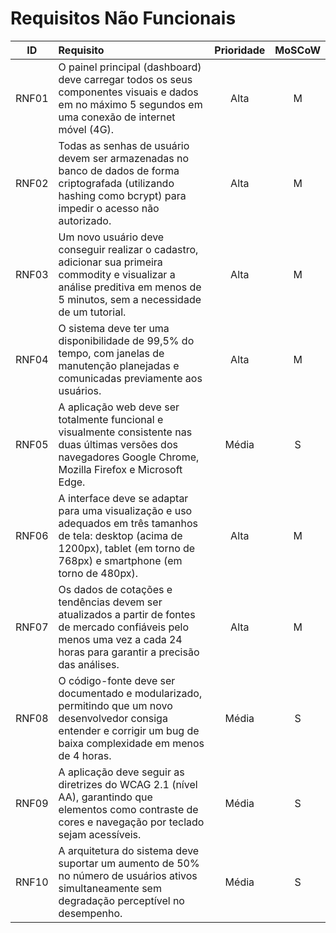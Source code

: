 # Requisitos Não Funcionais

| ID    | Requisito | Prioridade | MoSCoW |
| :---: | :-------- | :--------: | :----: |
| RNF01 | O painel principal (dashboard) deve carregar todos os seus componentes visuais e dados em no máximo 5 segundos em uma conexão de internet móvel (4G). | Alta | M |
| RNF02 | Todas as senhas de usuário devem ser armazenadas no banco de dados de forma criptografada (utilizando hashing como bcrypt) para impedir o acesso não autorizado. | Alta | M |
| RNF03 | Um novo usuário deve conseguir realizar o cadastro, adicionar sua primeira commodity e visualizar a análise preditiva em menos de 5 minutos, sem a necessidade de um tutorial. | Alta | M |
| RNF04 | O sistema deve ter uma disponibilidade de 99,5% do tempo, com janelas de manutenção planejadas e comunicadas previamente aos usuários. | Alta | M |
| RNF05 | A aplicação web deve ser totalmente funcional e visualmente consistente nas duas últimas versões dos navegadores Google Chrome, Mozilla Firefox e Microsoft Edge. | Média | S |
| RNF06 | A interface deve se adaptar para uma visualização e uso adequados em três tamanhos de tela: desktop (acima de 1200px), tablet (em torno de 768px) e smartphone (em torno de 480px). | Alta | M |
| RNF07 | Os dados de cotações e tendências devem ser atualizados a partir de fontes de mercado confiáveis pelo menos uma vez a cada 24 horas para garantir a precisão das análises. | Alta | M |
| RNF08 | O código-fonte deve ser documentado e modularizado, permitindo que um novo desenvolvedor consiga entender e corrigir um bug de baixa complexidade em menos de 4 horas. | Média | S |
| RNF09 | A aplicação deve seguir as diretrizes do WCAG 2.1 (nível AA), garantindo que elementos como contraste de cores e navegação por teclado sejam acessíveis. | Média | S |
| RNF10 | A arquitetura do sistema deve suportar um aumento de 50% no número de usuários ativos simultaneamente sem degradação perceptível no desempenho. | Média | S |